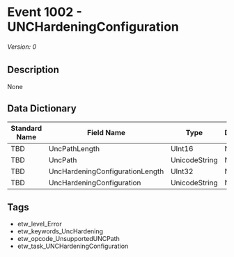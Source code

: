 # Event 1002 - UNCHardeningConfiguration
###### Version: 0

## Description
None

## Data Dictionary
|Standard Name|Field Name|Type|Description|Sample Value|
|---|---|---|---|---|
|TBD|UncPathLength|UInt16|None|`None`|
|TBD|UncPath|UnicodeString|None|`None`|
|TBD|UncHardeningConfigurationLength|UInt32|None|`None`|
|TBD|UncHardeningConfiguration|UnicodeString|None|`None`|

## Tags
* etw_level_Error
* etw_keywords_UncHardening
* etw_opcode_UnsupportedUNCPath
* etw_task_UNCHardeningConfiguration